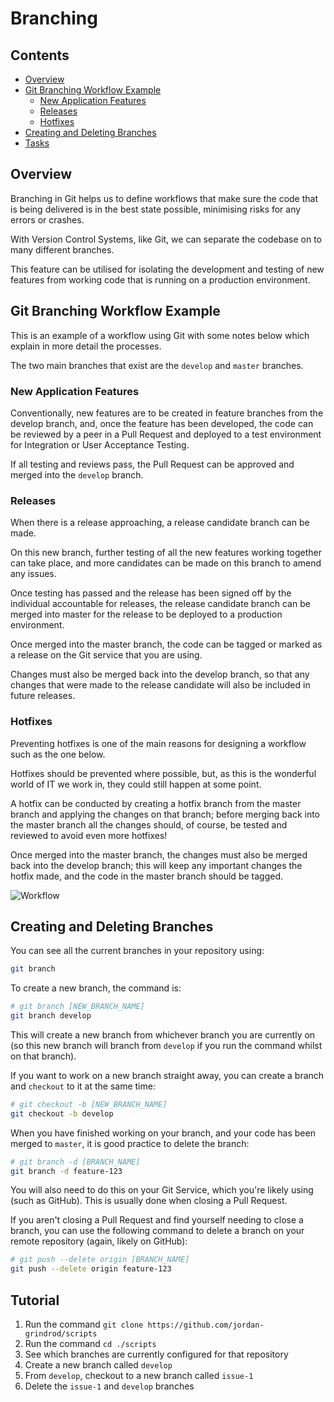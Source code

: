 # Branching
<!--PROPS
{
	"prerequisites":[
		"git/basics"
	]
}
-->

<!--TOC_START-->
## Contents
- [Overview](#overview)
- [Git Branching Workflow Example](#git-branching-workflow-example)
	- [New Application Features](#new-application-features)
	- [Releases](#releases)
	- [Hotfixes](#hotfixes)
- [Creating and Deleting Branches](#creating-and-deleting-branches)
- [Tasks](#tasks)

<!--TOC_END-->
## Overview
Branching in Git helps us to define workflows that make sure the code that is being delivered is in the best state possible, minimising risks for any errors or crashes.

With Version Control Systems, like Git, we can separate the codebase on to many different branches.

This feature can be utilised for isolating the development and testing of new features from working code that is running on a production environment.

## Git Branching Workflow Example
This is an example of a workflow using Git with some notes below which explain in more detail the processes.

The two main branches that exist are the `develop` and `master` branches.

### New Application Features
Conventionally, new features are to be created in feature branches from the develop branch, and, once the feature has been developed, the code can be reviewed by a peer in a Pull Request and deployed to a test environment for Integration or User Acceptance Testing.

If all testing and reviews pass, the Pull Request can be approved and merged into the `develop` branch.

### Releases
When there is a release approaching, a release candidate branch can be made.

On this new branch, further testing of all the new features working together can take place, and more candidates can be made on this branch to amend any issues.

Once testing has passed and the release has been signed off by the individual accountable for releases, the release candidate branch can be merged into master for the release to be deployed to a production environment.

Once merged into the master branch, the code can be tagged or marked as a release on the Git service that you are using.

Changes must also be merged back into the develop branch, so that any changes that were made to the release candidate will also be included in future releases.

### Hotfixes
Preventing hotfixes is one of the main reasons for designing a workflow such as the one below.

Hotfixes should be prevented where possible, but, as this is the wonderful world of IT we work in, they could still happen at some point.

A hotfix can be conducted by creating a hotfix branch from the master branch and applying the changes on that branch; before merging back into the master branch all the changes should, of course, be tested and reviewed to avoid even more hotfixes!

Once merged into the master branch, the changes must also be merged back into the develop branch; this will keep any important changes the hotfix made, and the code in the master branch should be tagged.

![Workflow](https://i.imgur.com/TTzISff.png)

## Creating and Deleting Branches
You can see all the current branches in your repository using:
```bash
git branch
```

To create a new branch, the command is:

```bash
# git branch [NEW_BRANCH_NAME]
git branch develop
```

This will create a new branch from whichever branch you are currently on (so this new branch will branch from `develop` if you run the command whilst on that branch).

If you want to work on a new branch straight away, you can create a branch and `checkout` to it at the same time:

```bash
# git checkout -b [NEW_BRANCH_NAME]
git checkout -b develop
```

When you have finished working on your branch, and your code has been merged to `master`, it is good practice to delete the branch:

```bash
# git branch -d [BRANCH_NAME]
git branch -d feature-123
```

You will also need to do this on your Git Service, which you're likely using (such as GitHub). This is usually done when closing a Pull Request.

If you aren't closing a Pull Request and find yourself needing to close a branch, you can use the following command to delete a branch on your remote repository (again, likely on GitHub):

```bash
# git push --delete origin [BRANCH_NAME]
git push --delete origin feature-123
```

## Tutorial

1. Run the command `git clone https://github.com/jordan-grindrod/scripts`
2. Run the command `cd ./scripts`
3. See which branches are currently configured for that repository
4. Create a new branch called `develop`
5. From `develop`, checkout to a new branch called `issue-1`
6. Delete the `issue-1` and `develop` branches
